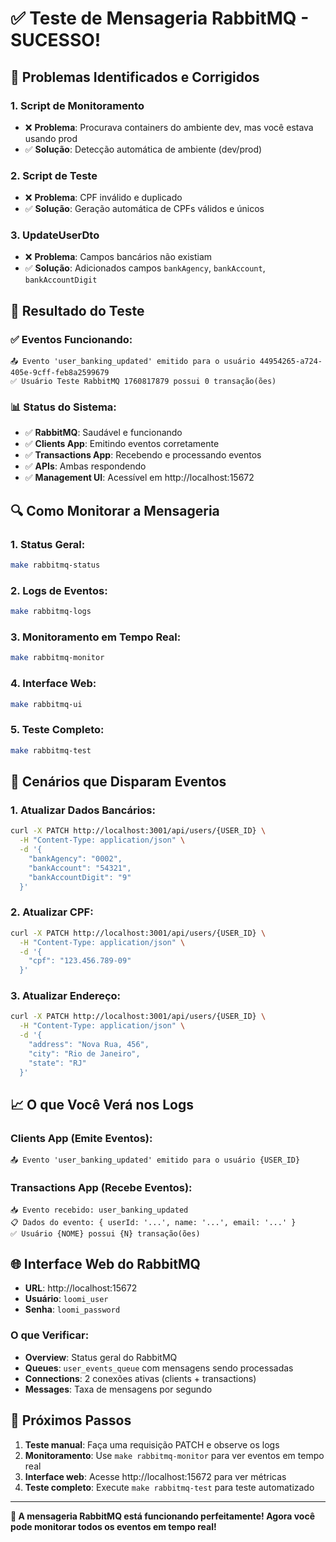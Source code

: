 # ✅ Teste de Mensageria RabbitMQ - SUCESSO!

## 🎯 **Problemas Identificados e Corrigidos**

### 1. **Script de Monitoramento**
- ❌ **Problema**: Procurava containers do ambiente dev, mas você estava usando prod
- ✅ **Solução**: Detecção automática de ambiente (dev/prod)

### 2. **Script de Teste**
- ❌ **Problema**: CPF inválido e duplicado
- ✅ **Solução**: Geração automática de CPFs válidos e únicos

### 3. **UpdateUserDto**
- ❌ **Problema**: Campos bancários não existiam
- ✅ **Solução**: Adicionados campos `bankAgency`, `bankAccount`, `bankAccountDigit`

## 🧪 **Resultado do Teste**

### ✅ **Eventos Funcionando:**
```
📤 Evento 'user_banking_updated' emitido para o usuário 44954265-a724-405e-9cff-feb8a2599679
✅ Usuário Teste RabbitMQ 1760817879 possui 0 transação(ões)
```

### 📊 **Status do Sistema:**
- ✅ **RabbitMQ**: Saudável e funcionando
- ✅ **Clients App**: Emitindo eventos corretamente
- ✅ **Transactions App**: Recebendo e processando eventos
- ✅ **APIs**: Ambas respondendo
- ✅ **Management UI**: Acessível em http://localhost:15672

## 🔍 **Como Monitorar a Mensageria**

### **1. Status Geral:**
```bash
make rabbitmq-status
```

### **2. Logs de Eventos:**
```bash
make rabbitmq-logs
```

### **3. Monitoramento em Tempo Real:**
```bash
make rabbitmq-monitor
```

### **4. Interface Web:**
```bash
make rabbitmq-ui
```

### **5. Teste Completo:**
```bash
make rabbitmq-test
```

## 🎯 **Cenários que Disparam Eventos**

### **1. Atualizar Dados Bancários:**
```bash
curl -X PATCH http://localhost:3001/api/users/{USER_ID} \
  -H "Content-Type: application/json" \
  -d '{
    "bankAgency": "0002",
    "bankAccount": "54321",
    "bankAccountDigit": "9"
  }'
```

### **2. Atualizar CPF:**
```bash
curl -X PATCH http://localhost:3001/api/users/{USER_ID} \
  -H "Content-Type: application/json" \
  -d '{
    "cpf": "123.456.789-09"
  }'
```

### **3. Atualizar Endereço:**
```bash
curl -X PATCH http://localhost:3001/api/users/{USER_ID} \
  -H "Content-Type: application/json" \
  -d '{
    "address": "Nova Rua, 456",
    "city": "Rio de Janeiro",
    "state": "RJ"
  }'
```

## 📈 **O que Você Verá nos Logs**

### **Clients App (Emite Eventos):**
```
📤 Evento 'user_banking_updated' emitido para o usuário {USER_ID}
```

### **Transactions App (Recebe Eventos):**
```
📥 Evento recebido: user_banking_updated
📋 Dados do evento: { userId: '...', name: '...', email: '...' }
✅ Usuário {NOME} possui {N} transação(ões)
```

## 🌐 **Interface Web do RabbitMQ**

- **URL**: http://localhost:15672
- **Usuário**: `loomi_user`
- **Senha**: `loomi_password`

### **O que Verificar:**
- **Overview**: Status geral do RabbitMQ
- **Queues**: `user_events_queue` com mensagens sendo processadas
- **Connections**: 2 conexões ativas (clients + transactions)
- **Messages**: Taxa de mensagens por segundo

## 🚀 **Próximos Passos**

1. **Teste manual**: Faça uma requisição PATCH e observe os logs
2. **Monitoramento**: Use `make rabbitmq-monitor` para ver eventos em tempo real
3. **Interface web**: Acesse http://localhost:15672 para ver métricas
4. **Teste completo**: Execute `make rabbitmq-test` para teste automatizado

---

**🎉 A mensageria RabbitMQ está funcionando perfeitamente! Agora você pode monitorar todos os eventos em tempo real!**
